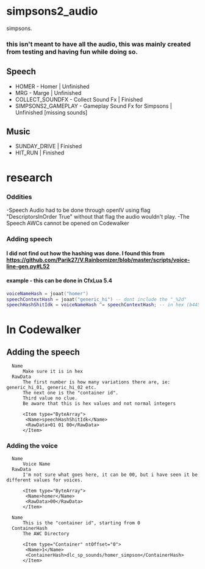 # simpsons2_audio
simpsons.

### this isn't meant to have all the audio, this was mainly created from testing and having fun while doing so.

## Speech
- HOMER - Homer | Unfinished
- MRG - Marge | Unfinished
- COLLECT_SOUNDFX - Collect Sound Fx | Finished
- SIMPSONS2_GAMEPLAY - Gameplay Sound Fx for Simpsons | Unfinished [missing sounds]

## Music
- SUNDAY_DRIVE | Finished
- HIT_RUN | Finished

# research

  ### Oddities
  -Speech Audio had to be done through openIV using flag "DescriptorsInOrder True" without that flag the audio wouldn't play.
  -The Speech AWCs cannot be opened on Codewalker

  ### Adding speech
  #### I did not find out how the hashing was done. I found this from https://github.com/Parik27/V.Rainbomizer/blob/master/scripts/voice-line-gen.py#L52
  #### example - this can be done in CfxLua 5.4
  ```lua
  voiceNameHash = joaat("homer")
  speechContextHash = joaat("generic_hi") -- dont include the "_%2d"
  speechHashShitIdk = voiceNameHash ^= speechContextHash; -- in hex (b445c9b3)
  ```

# In Codewalker
   ## Adding the speech
      Name
          Make sure it is in hex
      RawData
          The first number is how many variations there are, ie: generic_hi_01, generic_hi_02 etc.
          The next one is the "container id". 
          Third value no clue. 
          Be aware that this is hex values and not normal integers
      
          <Item type="ByteArray">
           <Name>speechHashShitIdk</Name> 
           <RawData>01 01 00</RawData>
          </Item>

   ### Adding the voice

      Name
          Voice Name
      RawData
          I'm not sure what goes here, it can be 00, but i have seen it be different values for voices.

          <Item type="ByteArray">
           <Name>homer</Name>
           <RawData>00</RawData>
          </Item>

      Name
          This is the "container id", starting from 0
      ContainerHash
          The AWC Directory

          <Item type="Container" ntOffset="0">
           <Name>1</Name> 
           <ContainerHash>dlc_sp_sounds/homer_simpson</ContainerHash>
          </Item>
```
